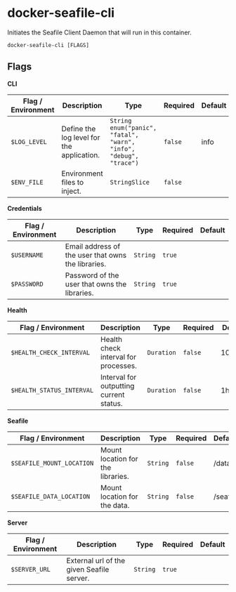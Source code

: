 # docker-seafile-cli

Initiates the Seafile Client Daemon that will run in this container.

`docker-seafile-cli [FLAGS]`

## Flags

**CLI**

| Flag / Environment |  Description   |  Type    | Required | Default |
|---------------- | --------------- | --------------- |  --------------- |  --------------- |
| `$LOG_LEVEL` | Define the log level for the application. | `String`<br/>`enum("panic", "fatal", "warn", "info", "debug", "trace")` | `false` | info |
| `$ENV_FILE` | Environment files to inject. | `StringSlice` | `false` |  |

**Credentials**

| Flag / Environment |  Description   |  Type    | Required | Default |
|---------------- | --------------- | --------------- |  --------------- |  --------------- |
| `$USERNAME` | Email address of the user that owns the libraries. | `String` | `true` |  |
| `$PASSWORD` | Password of the user that owns the libraries. | `String` | `true` |  |

**Health**

| Flag / Environment |  Description   |  Type    | Required | Default |
|---------------- | --------------- | --------------- |  --------------- |  --------------- |
| `$HEALTH_CHECK_INTERVAL` | Health check interval for processes. | `Duration` | `false` | 10m0s |
| `$HEALTH_STATUS_INTERVAL` | Interval for outputting current status. | `Duration` | `false` | 1h0m0s |

**Seafile**

| Flag / Environment |  Description   |  Type    | Required | Default |
|---------------- | --------------- | --------------- |  --------------- |  --------------- |
| `$SEAFILE_MOUNT_LOCATION` | Mount location for the libraries. | `String` | `false` | /data |
| `$SEAFILE_DATA_LOCATION` | Mount location for the data. | `String` | `false` | /seafile |

**Server**

| Flag / Environment |  Description   |  Type    | Required | Default |
|---------------- | --------------- | --------------- |  --------------- |  --------------- |
| `$SERVER_URL` | External url of the given Seafile server. | `String` | `true` |  |
